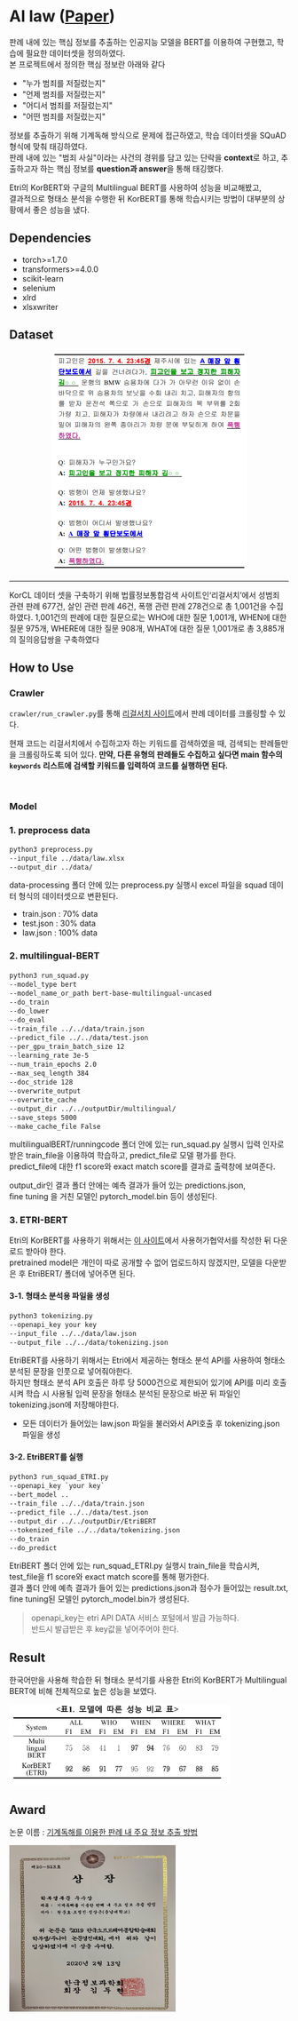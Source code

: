# AI law ([Paper](https://www.cseric.or.kr/literature/ser_view.php?))

판례 내에 있는 핵심 정보를 추출하는 인공지능 모델을 BERT를 이용하여 구현했고, 학습에 필요한 데이터셋을 정의하였다.<br/>
본 프로젝트에서 정의한 핵심 정보란 아래와 같다
* "누가 범죄를 저질렀는지"
* "언제 범죄를 저질렀는지"
* "어디서 범죄를 저질렀는지"
* "어떤 범죄를 저질렀는지"

정보를 추출하기 위해 기계독해 방식으로 문제에 접근하였고, 학습 데이터셋을 SQuAD 형식에 맞춰 태깅하였다.<br/>
판례 내에 있는 "범죄 사실"이라는 사건의 경위를 담고 있는 단락을 **context**로 하고,
추출하고자 하는 핵심 정보를 **question과 answer**을 통해 태깅했다.


Etri의 KorBERT와 구글의 Multilingual BERT를 사용하여 성능을 비교해봤고,<br/>
결과적으로 형태소 분석을 수행한 뒤 KorBERT를 통해 학습시키는 방법이 대부분의 상황에서 좋은 성능을 냈다.



## Dependencies
* torch>=1.7.0
* transformers>=4.0.0
* scikit-learn
* selenium
* xlrd
* xlsxwriter



## Dataset


<p align="center">
  <img src="./image/dataEx.PNG" alt="text" width="number" />
</p>

----


KorCL 데이터 셋을 구축하기 위해 법률정보통합검색 사이트인‘리걸서치’에서 성범죄 관련 판례 677건, 살인 관련 판례 46건, 폭행 관련 판례 278건으로 총 1,001건을 수집하였다. 
1,001건의 판례에 대한 질문으로는 WHO에 대한 질문 1,001개, WHEN에 대한 질문 975개, WHERE에 대한 질문 908개, WHAT에 대한 질문 1,001개로 총 3,885개의 질의응답쌍을 구축하였다


## How to Use

### Crawler
`crawler/run_crawler.py`를 통해 [리걸서치 사이트](https://legalsearch.kr/)에서 판례 데이터를 크롤링할 수 있다.

현재 코드는 리걸서치에서 수집하고자 하는 키워드를 검색하였을 때, 검색되는 판례들만을 크롤링하도록 되어 있다. **만약, 다른 유형의 판례들도 수집하고 싶다면 main 함수의 `keywords` 리스트에 검색할 키워드를 입력하여 코드를 실행하면 된다.**

<br/>

### Model

### 1. preprocess data

```
python3 preprocess.py 
--input_file ../data/law.xlsx
--output_dir ../data/
```

data-processing 폴더 안에 있는 preprocess.py 실행시 excel 파일을 squad 데이터 형식의 데이터셋으로 변환된다.

* train.json : 70% data
* test.json : 30% data
* law.json  : 100% data


### 2. multilingual-BERT

``` 
python3 run_squad.py 
--model_type bert 
--model_name_or_path bert-base-multilingual-uncased 
--do_train 
--do_lower 
--do_eval 
--train_file ../../data/train.json 
--predict_file ../../data/test.json 
--per_gpu_train_batch_size 12 
--learning_rate 3e-5 
--num_train_epochs 2.0 
--max_seq_length 384 
--doc_stride 128 
--overwrite_output 
--overwrite_cache 
--output_dir ../../outputDir/multilingual/ 
--save_steps 5000 
--make_cache_file False
```

multilingualBERT/runningcode 폴더 안에 있는 run_squad.py 실행시 입력 인자로 받은 train_file을 이용하여 학습하고, predict_file로 모델 평가를 한다. <br/>
predict_file에 대한 f1 score와 exact match score를 결과로 출력창에 보여준다.

output_dir인 결과 폴더 안에는 예측 결과가 들어 있는 predictions.json,<br/>
fine tuning 을 거친 모델인 pytorch_model.bin 등이 생성된다.


### 3. ETRI-BERT

Etri의 KorBERT를 사용하기 위해서는 [이 사이트](http://aiopen.etri.re.kr/service_dataset.php)에서 사용허가협약서를 작성한 뒤 다운로드 받아야 한다.<br/>
pretrained model은 개인이 따로 공개할 수 없어 업로드하지 않겠지만, 모델을 다운받은 후 EtriBERT/ 폴더에 넣어주면 된다.


#### 3-1. 형태소 분석용 파일을 생성

```
python3 tokenizing.py
--openapi_key your key
--input_file ../../data/law.json 
--output_file ../../data/tokenizing.json
```

EtriBERT를 사용하기 위해서는 Etri에서 제공하는 형태소 분석 API를 사용하여 형태소 분석된 문장을 인풋으로 넣어줘야한다.<br/>
하지만 형태소 분석 API 호출은 하루 당 5000건으로 제한되어 있기에 API를 미리 호출시켜 학습 시 사용될 입력 문장을 형태소 분석된 문장으로 바꾼 뒤 파일인 tokenizing.json에 저장해야한다.

* 모든 데이터가 들어있는 law.json 파일을 불러와서 API호출 후 tokenizing.json 파일을 생성


#### 3-2. EtriBERT를 실행

```
python3 run_squad_ETRI.py 
--openapi_key `your key` 
--bert_model .. 
--train_file ../../data/train.json 
--predict_file ../../data/test.json 
--output_dir ../../outputDir/EtriBERT 
--tokenized_file ../../data/tokenizing.json 
--do_train 
--do_predict
```

EtriBERT 폴더 안에 있는 run_squad_ETRI.py 실행시 train_file을 학습시켜, test_file을 f1 score와 exact match score를 통해 평가한다.<br/>
결과 폴더 안에 예측 결과가 들어 있는 predictions.json과 점수가 들어있는 result.txt, fine tuning된 모델인 pytorch_model.bin가 생성된다.

> openapi_key는 etri API DATA 서비스 포털에서 발급 가능하다.<br/>
> 반드시 발급받은 후 key값을 넣어주어야 한다.

## Result

한국어만을 사용해 학습한 뒤 형태소 분석기를 사용한 Etri의 KorBERT가 Multilingual BERT에 비해 전체적으로 높은 성능을 보였다.

![](./image/experiment_result.png)

## Award

논문 이름 : [기계독해를 이용한 판례 내 주요 정보 추출 방법](https://www.cseric.or.kr/literature/ser_view.php?searchCate=literature&SnxGubun=INME&mode=total&SnxGubun=INME&gu=INME000F9&cmd=qryview&SnxIndxNum=214256&rownum=1&f1=MN&q1=Junho%20Won)

<img src="./award/award.jpg" width="300" height="300">
